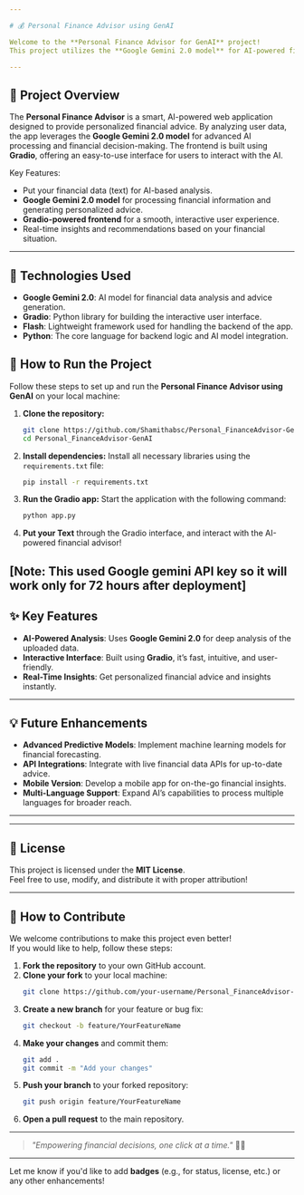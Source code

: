 ```yaml
---

# 💰 Personal Finance Advisor using GenAI

Welcome to the **Personal Finance Advisor for GenAI** project!  
This project utilizes the **Google Gemini 2.0 model** for AI-powered financial insights and **Gradio** for building an intuitive, interactive frontend. The backend uses **Flash** for a lightweight web application structure.

---
```


## 📖 Project Overview

The **Personal Finance Advisor** is a smart, AI-powered web application designed to provide personalized financial advice. By analyzing user data, the app leverages the **Google Gemini 2.0 model** for advanced AI processing and financial decision-making. The frontend is built using **Gradio**, offering an easy-to-use interface for users to interact with the AI.

Key Features:
- Put your financial data (text) for AI-based analysis.
- **Google Gemini 2.0 model** for processing financial information and generating personalized advice.
- **Gradio-powered frontend** for a smooth, interactive user experience.
- Real-time insights and recommendations based on your financial situation.

---

## 🔧 Technologies Used

- **Google Gemini 2.0**: AI model for financial data analysis and advice generation.
- **Gradio**: Python library for building the interactive user interface.
- **Flash**: Lightweight framework used for handling the backend of the app.
- **Python**: The core language for backend logic and AI model integration.


## 🚀 How to Run the Project

Follow these steps to set up and run the **Personal Finance Advisor using GenAI** on your local machine:

1. **Clone the repository:**
   ```bash
   git clone https://github.com/Shamithabsc/Personal_FinanceAdvisor-GenAI.git
   cd Personal_FinanceAdvisor-GenAI
   ```

2. **Install dependencies:**
   Install all necessary libraries using the `requirements.txt` file:
   ```bash
   pip install -r requirements.txt
   ```

3. **Run the Gradio app:**
   Start the application with the following command:
   ```bash
   python app.py
   ```

4. **Put your Text**  through the Gradio interface, and interact with the AI-powered financial advisor!

[Note: This used Google gemini API key so it will work only for 72 hours after deployment]
---

## ✨ Key Features

- **AI-Powered Analysis**: Uses **Google Gemini 2.0** for deep analysis of the uploaded data.
- **Interactive Interface**: Built using **Gradio**, it’s fast, intuitive, and user-friendly.
- **Real-Time Insights**: Get personalized financial advice and insights instantly.

---

## 💡 Future Enhancements

- **Advanced Predictive Models**: Implement machine learning models for financial forecasting.
- **API Integrations**: Integrate with live financial data APIs for up-to-date advice.
- **Mobile Version**: Develop a mobile app for on-the-go financial insights.
- **Multi-Language Support**: Expand AI’s capabilities to process multiple languages for broader reach.

---

---

## 📄 License

This project is licensed under the **MIT License**.  
Feel free to use, modify, and distribute it with proper attribution!

---

## 📢 How to Contribute

We welcome contributions to make this project even better!  
If you would like to help, follow these steps:

1. **Fork the repository** to your own GitHub account.
2. **Clone your fork** to your local machine:
   ```bash
   git clone https://github.com/your-username/Personal_FinanceAdvisor-GenAI.git
   ```
3. **Create a new branch** for your feature or bug fix:
   ```bash
   git checkout -b feature/YourFeatureName
   ```
4. **Make your changes** and commit them:
   ```bash
   git add .
   git commit -m "Add your changes"
   ```
5. **Push your branch** to your forked repository:
   ```bash
   git push origin feature/YourFeatureName
   ```
6. **Open a pull request** to the main repository.

---

> *"Empowering financial decisions, one click at a time."* 💸🚀

---

Let me know if you'd like to add **badges** (e.g., for status, license, etc.) or any other enhancements!
